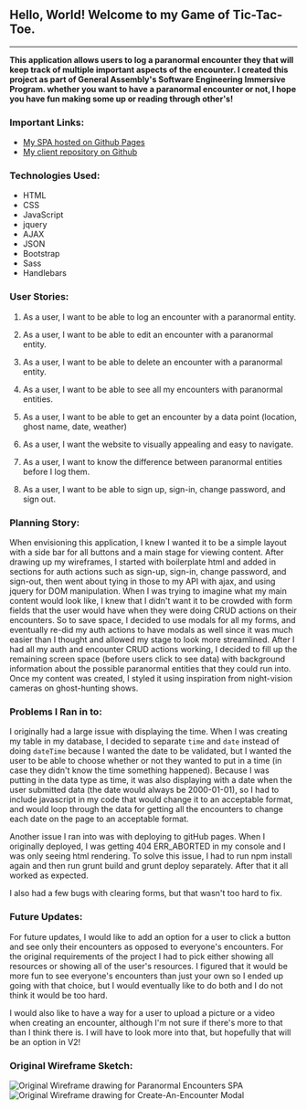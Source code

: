 ## **Hello, World! Welcome to my Game of Tic-Tac-Toe**.
------------------------------------------------------

**This application allows users to log a paranormal encounter they that will
keep track of multiple important aspects of the encounter. I created this
project as part of General Assembly's Software Engineering Immersive Program.
whether you want to have a paranormal encounter or not, I hope you have fun
making some up or reading through other's!**

### **Important Links**:

* [My SPA hosted on Github Pages](https://reginapizza.github.io/paranormal_encounters_app/)
* [My client repository on Github](https://github.com/reginapizza/paranormal_encounters_app)

### **Technologies Used:**
* HTML
* CSS
* JavaScript
* jquery
* AJAX
* JSON
* Bootstrap
* Sass
* Handlebars

### **User Stories:**

1. As a user, I want to be able to log an encounter with a paranormal entity.

2. As a user, I want to be able to edit an encounter with a paranormal entity.

3. As a user, I want to be able to delete an encounter with a paranormal entity.

4. As a user, I want to be able to see all my encounters with paranormal entities.

5. As a user, I want to be able to get an encounter by a data point (location, ghost name, date, weather)

7. As a user, I want the website to visually appealing and easy to navigate.

8. As a user, I want to know the difference between paranormal entities before I log them.

9. As a user, I want to be able to sign up, sign-in, change password, and sign out.

### **Planning Story:**

When envisioning this application, I knew I wanted it to be a simple layout with
a side bar for all buttons and a main stage for viewing content. After drawing up my wireframes, I started with boilerplate html and added in sections for auth actions such as sign-up, sign-in, change password, and sign-out, then went about tying in those to my API with ajax, and using jquery for DOM manipulation. When I was trying to imagine what my main content would look like, I knew that I didn't want it to be crowded with form fields that the user would have when they were doing CRUD actions on their encounters. So to save space, I decided to use modals for all my forms, and eventually re-did my auth actions to have modals as well since it was much easier than I thought and allowed my stage to look more streamlined. After I had all my auth and encounter CRUD actions working, I decided to fill up the remaining screen space (before users click to see data) with background information about the possible paranormal entities that they could run into. Once my content was created, I styled it using inspiration from night-vision cameras on ghost-hunting shows.

### **Problems I Ran in to:**

I originally had a large issue with displaying the time. When I was creating my table in my database, I decided to separate ```time``` and ```date``` instead of doing ```dateTime``` because I wanted the date to be validated, but I wanted the user to be able to choose whether or not they wanted to put in a time (in case they didn't know the time something happened). Because I was putting in the data type as time, it was also displaying with a date when the user submitted data (the date would always be 2000-01-01), so I had to include javascript in my code that would change it to an acceptable format, and would loop through the data for getting all the encounters to change each date on the page to an acceptable format.

Another issue I ran into was with deploying to gitHub pages. When I originally deployed, I was getting 404 ERR_ABORTED in my console and I was only seeing html rendering. To solve this issue, I had to run npm install again and then run grunt build and grunt deploy separately. After that it all worked as expected.

I also had a few bugs with clearing forms, but that wasn't too hard to fix.

### **Future Updates:**

For future updates, I would like to add an option for a user to click a button and see only their encounters as opposed to everyone's encounters. For the original requirements of the project I had to pick either showing all resources or showing all of the user's resources. I figured that it would be more fun to see everyone's encounters than just your own so I ended up going with that choice, but I would eventually like to do both and I do not think it would be too hard.

I would also like to have a way for a user to upload a picture or a video when creating an encounter, although I'm not sure if there's more to that than I think there is. I will have to look more into that, but hopefully that will be an option in V2!

### **Original Wireframe Sketch:**

![Original Wireframe drawing for Paranormal Encounters SPA](https://i.imgur.com/TE5KPpD.jpg)
![Original Wireframe drawing for Create-An-Encounter Modal](https://i.imgur.com/ryNPuml.jpg)
